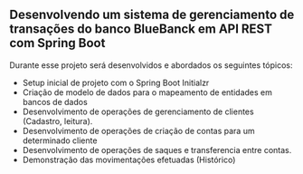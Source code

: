 


<h2>Desenvolvendo um sistema de gerenciamento de transações do banco BlueBanck em API REST com Spring Boot</h2>

Durante esse projeto será desenvolvidos e abordados os seguintes tópicos:

* Setup inicial de projeto com o Spring Boot Initialzr
* Criação de modelo de dados para o mapeamento de entidades em bancos de dados
* Desenvolvimento de operações de gerenciamento de clientes (Cadastro, leitura).
* Desenvolvimento de operações de criação de contas para um determinado cliente
* Desenvolvimento de operações de saques e transferencia entre contas.
* Demonstração das movimentações efetuadas (Histórico)
